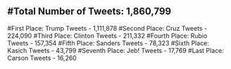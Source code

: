 #Total Number of Tweets: 1,860,799 
---
#First Place: Trump Tweets - 1,111,878
#Second Place: Cruz Tweets - 224,090
#Third Place: Clinton Tweets - 211,332
#Fourth Place: Rubio Tweets - 157,354
#Fifth Place: Sanders Tweets - 78,323
#Sixth Place: Kasich Tweets - 43,799
#Seventh Place: Jeb! Tweets - 17,769
#Last Place: Carson Tweets - 16,260
